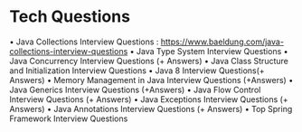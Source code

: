 # Tech Questions

• Java Collections Interview Questions : https://www.baeldung.com/java-collections-interview-questions
• Java Type System Interview Questions
• Java Concurrency Interview Questions (+ Answers)
• Java Class Structure and Initialization Interview Questions
• Java 8 Interview Questions(+ Answers)
• Memory Management in Java Interview Questions (+Answers)
• Java Generics Interview Questions (+Answers)
• Java Flow Control Interview Questions (+ Answers)
• Java Exceptions Interview Questions (+ Answers)
• Java Annotations Interview Questions (+ Answers)
• Top Spring Framework Interview Questions
